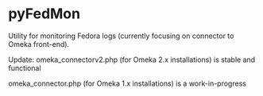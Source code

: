 pyFedMon
========

Utility for monitoring Fedora logs (currently focusing on connector to Omeka front-end).

Update:
omeka_connectorv2.php (for Omeka 2.x installations) is stable and functional

omeka_connector.php (for Omeka 1.x installations) is a work-in-progress
